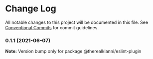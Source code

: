 # Change Log

All notable changes to this project will be documented in this file.
See [Conventional Commits](https://conventionalcommits.org) for commit guidelines.

### 0.1.1 (2021-06-07)

**Note:** Version bump only for package @therealklanni/eslint-plugin
